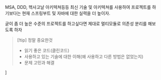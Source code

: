 
MSA, DDD, 헥사고날 아키텍쳐등등 최신 기술 및 아키텍쳐를 사용하여 프로젝트를 하기보다는
현재 스프링부트 및 자바에 대한 실력을 더 높이자.

굳이 좀 더 높은 수준의 프로젝트를 하고싶다면 제대로 멀티모듈로 의존성 분리를 해보도록 하자



> [!tip] 정말 중요한것
> - 읽기 좋은 코드(클린코드)
> - 사용하고 있는 기술에 대한 이해(왜 사용하고 다른 방법은 없었는지)
> - 문제 고민과 해결

]
